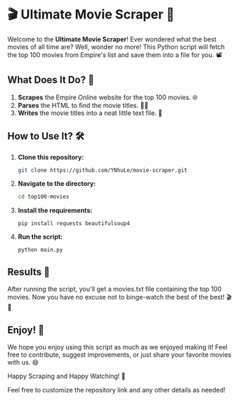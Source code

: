 # 🎬 Ultimate Movie Scraper 🍿

Welcome to the **Ultimate Movie Scraper**! Ever wondered what the best movies of all time are? Well, wonder no more! This Python script will fetch the top 100 movies from Empire's list and save them into a file for you. 📽️

## What Does It Do? 🤔

1. **Scrapes** the Empire Online website for the top 100 movies. 🌐
2. **Parses** the HTML to find the movie titles. 🕵️‍♂️
3. **Writes** the movie titles into a neat little text file. 📄

## How to Use It? 🛠️

1. **Clone this repository:**
   ```sh
   git clone https://github.com/YNhuLe/movie-scraper.git


2. **Navigate to the directory:**
    ```sh
   cd top100-movies
   
3. **Install the requirements:**
    ```shell
   pip install requests beautifulsoup4
   
4. **Run the script:**
    ```shell
   python main.py
   
## Results 🎉
After running the script, you'll get a movies.txt file containing the top 100 movies. 
Now you have no excuse not to binge-watch the best of the best! 🎬🍿

## Enjoy! 🎈
We hope you enjoy using this script as much as we enjoyed making it! Feel free to contribute, suggest improvements, or just share your favorite movies with us. 😄

Happy Scraping and Happy Watching! 🎥


Feel free to customize the repository link and any other details as needed!
